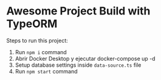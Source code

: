 # Awesome Project Build with TypeORM

Steps to run this project:

1. Run `npm i` command
2. Abrir Docker Desktop y ejecutar docker-compose up -d
3. Setup database settings inside `data-source.ts` file
4. Run `npm start` command
